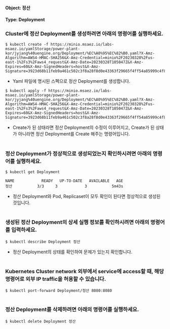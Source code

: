 
#### Object: 정산
#### Type: Deployment

### Cluster에 정산 Deployment를 생성하려면 아래의 명령어를 실행하세요.

```
$ kubectl create -f https://minio.msaez.io/labs-msaez.io/yamlStorage/power-plant-kor/jyjang%40uengine.org/Deployment/%EC%A0%95%EC%82%B0.yaml?X-Amz-Algorithm=AWS4-HMAC-SHA256&X-Amz-Credential=minio%2F20230328%2Fus-east-1%2Fs3%2Faws4_request&X-Amz-Date=20230328T105047Z&X-Amz-Expires=60&X-Amz-SignedHeaders=host&X-Amz-Signature=3923d68b11feb9a461c502c3f8a28f8d0e43363f29665f4ff54a85999c4f8052
```
- Yaml 파일에 명시된 스펙으로 정산 Deployment를 생성합니다.

```
$ kubectl apply -f https://minio.msaez.io/labs-msaez.io/yamlStorage/power-plant-kor/jyjang%40uengine.org/Deployment/%EC%A0%95%EC%82%B0.yaml?X-Amz-Algorithm=AWS4-HMAC-SHA256&X-Amz-Credential=minio%2F20230328%2Fus-east-1%2Fs3%2Faws4_request&X-Amz-Date=20230328T105047Z&X-Amz-Expires=60&X-Amz-SignedHeaders=host&X-Amz-Signature=3923d68b11feb9a461c502c3f8a28f8d0e43363f29665f4ff54a85999c4f8052
```
- Create가 된 상태라면 정산 Deployment의 수정이 이루어지고, Create가 된 상태가 아니라면 정산 Deployment를 Create 해주는 명령어입니다.  
#

### 정산 Deployment가 정상적으로 생성되었는지 확인하시려면 아래의 명령어를 실행하세요.

```
$ kubectl get Deployment

NAME            READY   UP-TO-DATE   AVAILABLE   AGE
정산           3/3     3            3           5m43s

```
- 정산 Deployment와 Pod, Replicaset이 모두 확인이 된다면 정상적으로 생성된 것입니다.
#

### 생성된 정산 Deployment의 상세 실행 정보를 확인하시려면 아래의 명령어를 입력하세요.

```
$ kubectl describe Deployment 정산
```
- 정산 Deployment의 상태를 확인하여 문제가 있는지 확인합니다. 
#

### Kubernetes Cluster network 외부에서 service에 access할 때, 해당 명령어로 외부 IP traffic을 허용할 수 있습니다.

```
$ kubectl port-forward Deployment/정산 8080:8080
```
#

### 정산 Deployment를 삭제하려면 아래의 명령어를 실행하세요.

```
$ kubectl delete Deployment 정산
```
#


